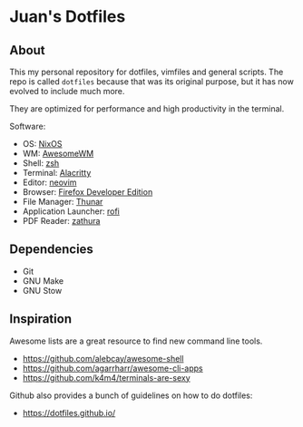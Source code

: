 # Juan's Dotfiles

## About

This my personal repository for dotfiles, vimfiles and general scripts. The
repo is called `dotfiles` because that was its original purpose, but it has now
evolved to include much more.

They are optimized for performance and high productivity in the terminal.

Software:

- OS: [NixOS](https://nixos.org/)
- WM: [AwesomeWM](https://awesomewm.org/)
- Shell: [zsh](https://wiki.archlinux.org/title/Zsh)
- Terminal: [Alacritty](https://alacritty.org/)
- Editor: [neovim](https://neovim.io/)
- Browser: [Firefox Developer Edition](https://www.mozilla.org/en-US/firefox/developer/)
- File Manager: [Thunar](https://gitlab.xfce.org/xfce/thunar)
- Application Launcher: [rofi](https://github.com/davatorium/rofi)
- PDF Reader: [zathura](https://pwmt.org/projects/zathura/)

## Dependencies

- Git
- GNU Make
- GNU Stow

## Inspiration

Awesome lists are a great resource to find new command line tools.

- https://github.com/alebcay/awesome-shell
- https://github.com/agarrharr/awesome-cli-apps
- https://github.com/k4m4/terminals-are-sexy

Github also provides a bunch of guidelines on how to do dotfiles:

- https://dotfiles.github.io/
